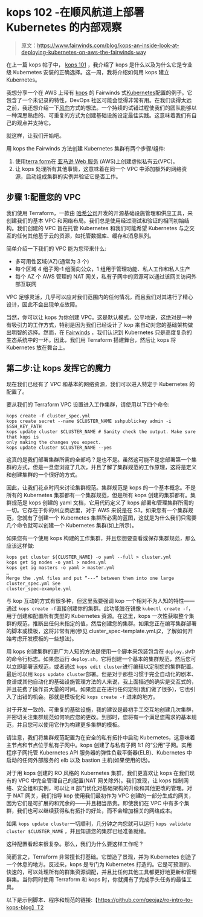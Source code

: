 # kops 102 -在顺风航道上部署 Kubernetes 的内部观察

> 原文：<https://www.fairwinds.com/blog/kops-an-inside-look-at-deploying-kubernetes-on-aws-the-fairwinds-way>

 在上一篇 kops 帖子中，  [kops 101](http://blog.reactiveops.com/kops-the-kubernetes-deployment-game-changer) ，我介绍了 kops 是什么以及为什么它是专业级 Kubernetes 安装的正确选择。这一周，我将介绍如何用 kops 建立 Kubernetes。

我想分享一个在 AWS 上带有  [kops](https://github.com/kubernetes/kops) 的 Fairwinds 式[Kubernetes](https://kubernetes.io/)配置的例子。它包含了一个未记录的特性，DevOps 社区可能会觉得非常有用。在我们谈得太远之前，我还想介绍一下[风向](/)方式的想法。一个持续的试错过程使我们的团队能够以一种深思熟虑的、可重复的方式为创建基础设施设定最佳实践。这意味着我们有自己的观点并支持它。

就这样，让我们开始吧。

用 kops the Fairwinds 方法创建 Kubernetes 集群有两个步骤/组件:

1.  使用[terra form](https://www.terraform.io/)在  [亚马逊 Web 服务](https://aws.amazon.com/) (AWS)上创建虚拟私有云(VPC)。
2.  让 kops 处理所有其他事情，这意味着在同一个 VPC 中添加额外的网络资源，启动组成集群的实例并验证它是否工作。

## 步骤 1:配置您的 VPC

我们使用 Terraform，一款由  [哈希公司](https://www.hashicorp.com/)开发的开源基础设施管理和供应工具，来创建我们的基本 VPC 和网络布局。我们总是使用经过测试和验证的相同初始结构。我们创建的 VPC 旨在托管 Kubernetes 和我们可能希望 Kubernetes 与之交互的任何其他基于云的资源，如托管数据库、缓存和消息队列。

简单介绍一下我们的 VPC 能为您带来什么:

*   多可用性区域(AZ)(通常为 3 个)
*   每个区域 4 组子网–1 组面向公众，1 组用于管理功能、私人工作和私人生产
*   每个 AZ 个 AWS 管理的 NAT 网关，私有子网中的资源可以通过该网关访问外部互联网

VPC 足够灵活，几乎可以应对我们范围内的任何情况，而且我们对其进行了精心设计，因此不会出现单点故障。

当然，你可以让 kops 为你创建 VPC。这是默认模式，公平地说，这绝对是一种有吸引力的工作方式，特别是因为我们已经设计了 kop 来自动对您的基础架构做出明智的选择。然而，在 [Fairwinds](/) ，我们认识到 Kubernetes 只是高度复杂的生态系统中的一环。因此，我们用 Terraform 搭建舞台，然后让 kops 将 Kubernetes 放在舞台上。

## 第二步:让 kops 发挥它的魔力

现在我们已经有了 VPC 和基本的网络资源，我们可以进入特定于 Kubernetes 的配置了。

要从我们的 Terraform VPC 设置进入工作集群，请使用以下四个命令:

```
kops create -f cluster_spec.yml 
kops create secret --name $CLUSTER_NAME sshpublickey admin -i $SSH_KEY_PATH 
kops update cluster $CLUSTER_NAME # Sanity check the output. Make sure that kops is 
only making the changes you expect. 
kops update cluster $CLUSTER_NAME --yes
```

这真的是我们部署集群所需的全部吗？是也不是。虽然这可能不是您部署第一个集群的方式，但是一旦您浏览了几次，并且了解了集群规范的工作原理，这将是定义和创建集群的一个很好的方式。

因此，让我们花点时间来讨论集群规范。集群规范是 kops 的一个基本概念。不是所有的 Kubernetes 集群都有一个集群规范，但是所有 kops 创建的集群都有。集群规范是 kops 创建的 yaml 文档，它用代码定义了 kops 部署和管理集群所需的一切。它存在于你的州立商店里，对于 AWS 来说是在 S3。如果您有一个集群规范，您就有了创建一个 Kubernetes 集群所必需的蓝图，这就是为什么我们只需要几个命令就可以创建一个 Kubernetes 集群(如上所示)。

如果您有一个使用 kops 构建的工作集群，并且您想要查看或保存集群规范，那么应该这样做:

```
kops get cluster ${CLUSTER_NAME} -o yaml --full > cluster.yml 
kops get ig nodes -o yaml > nodes.yml 
kops get ig masters -o yaml > master.yml 
… 
Merge the .yml files and put “---” between them into one large cluster_spec.yml See 
cluster_spec-example.yml
```

与 kop 互动的方式有很多种，但这里我要强调 kop 一个相对不为人知的特性——通过  `kops create -f`直接创建你的集群。此功能旨在镜像  `kubectl create -f`，用于创建和配置所有类型的 Kubernetes 资源。在这里，kops 一次性获取整个集群的规范，推断出任何未指定的值，然后创建您的集群。如果您正在编写集群部署的脚本或模板，这将非常有用(参见 cluster_spec-template.yml.j2，了解如何开始考虑开发模板的一些想法)。

用 kops 创建集群的更广为人知的方法是使用一个脚本来包装包含在  `deploy.sh`中的命令行标志。如果您运行  `deploy.sh`，它将创建一个基本的集群规范，然后您可以立即部署该规范，或者通过  `kops edit cluster`进行编辑以定制您的集群配置。最后可以用  `kops update cluster`部署。但是对于那些习惯于完全自动化的剧本、食谱或其他自动化的基础设施管理方法的人来说，我上面描述的确实是交互式的，并且花费了操作员大量的时间。如果您正在进行任何定制(我们做了很多)，它也引入了出错的机会。那就是模板化和  `kops create -f` 进来的地方。

对于开发一致的、可重复的基础设施，我的建议是最初手工交互地创建几次集群，并密切关注集群规范如何响应您的更改。到那时，您将有一个满足您需求的基本规范，并且您可以使用它作为构建更多集群的模板。

请注意，我们将集群规范配置为在安全的私有拓扑中启动 Kubernetes，这意味着主节点和节点位于私有子网中。kops 创建了与私有子网 1:1 的“公用”子网。实用程序子网托管 Kubernetes API 服务器的弹性负载平衡器(ELB)、Kubernetes 中启动的任何外部服务的 elb 以及 bastion 主机(如果使用的话)。

对于用 kops 创建的 RO 风格的 Kubernetes 集群，我们更喜欢让 kops 在我们现有的 VPC 中完全管理自己的配置(NAT 网关除外)。我们发现，让 kops 控制网络、安全组和实例，可以让 it 部门优化对基础架构的升级和其他更改的管理。对于 NAT 网关，我们指导 kop 使用我们最初作为 VPC 创建的一部分生成的网关，因为它们是可扩展的和冗余的——并且相当昂贵。即使我们在 VPC 中有多个集群，我们也可以继续获得私有拓扑的好处，而不会增加相关的网络成本。

如果  `kops update cluster`一切顺利，几分钟之内您就可以运行  `kops validate cluster $CLUSTER_NAME` ，并且知道您的集群已经准备就绪。

这种配置看起来很复杂。那么，我们为什么要这样工作呢？

简而言之，Terraform 非常擅长打基础。它塑造了景观，并为 Kubernetes 创造了一个休息的地方。反过来，kops 是专门为 Kubernetes 打造的。它是可预测的、快速的，可以处理所有的群集资源调配，并且比任何其他工具都更好地更新和管理群集。当你同时使用 Terraform 和 kops 时，你就拥有了完成手头任务的最佳工具。

以下是示例脚本、程序和规范的链接:【https://github.com/geojaz/ro-intro-to-kops-blog】T2